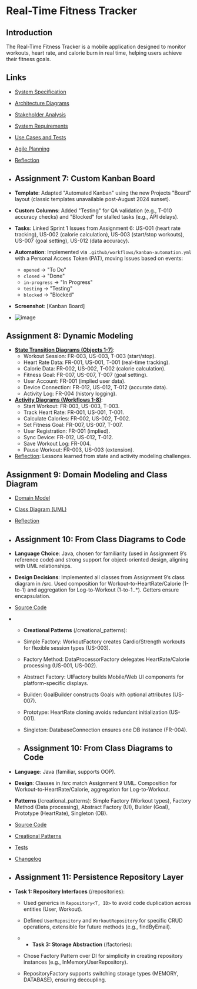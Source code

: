 # Real-Time Fitness Tracker
## Introduction
The Real-Time Fitness Tracker is a mobile application designed to monitor workouts, heart rate, and calorie burn in real time, helping users achieve their fitness goals.

## Links
- [System Specification](SPECIFICATION.md)
- [Architecture Diagrams](ARCHITECTURE.md)
- [Stakeholder Analysis](STAKEHOLDER_ANALYSIS.md)
- [System Requirements](SYSTEM_REQUIREMENTS.md)
- [Use Cases and Tests](USE_CASES_AND_TESTS.md)
- [Agile Planning](AGILE_PLANNING.md)
- [Reflection](REFLECTION.md)

- ## Assignment 7: Custom Kanban Board
- **Template**: Adapted "Automated Kanban" using the new Projects "Board" layout (classic templates unavailable post-August 2024 sunset).
- **Custom Columns**: Added "Testing" for QA validation (e.g., T-010 accuracy checks) and "Blocked" for stalled tasks (e.g., API delays).
- **Tasks**: Linked Sprint 1 Issues from Assignment 6: US-001 (heart rate tracking), US-002 (calorie calculation), US-003 (start/stop workouts), US-007 (goal setting), US-012 (data accuracy).
- **Automation**: Implemented via `.github/workflows/kanban-automation.yml` with a Personal Access Token (PAT), moving Issues based on events:
  - `opened` → "To Do"
  - `closed` → "Done"
  - `in-progress` → "In Progress"
  - `testing` → "Testing"
  - `blocked` → "Blocked"
- **Screenshot**: [Kanban Board]
- ![image](https://github.com/user-attachments/assets/a132b681-d07a-4e10-91d1-3d6c62233816)

## Assignment 8: Dynamic Modeling
- **[State Transition Diagrams (Objects 1-7)](state_transition_diagrams.md)**:
  - Workout Session: FR-003, US-003, T-003 (start/stop).
  - Heart Rate Data: FR-001, US-001, T-001 (real-time tracking).
  - Calorie Data: FR-002, US-002, T-002 (calorie calculation).
  - Fitness Goal: FR-007, US-007, T-007 (goal setting).
  - User Account: FR-001 (implied user data).
  - Device Connection: FR-012, US-012, T-012 (accurate data).
  - Activity Log: FR-004 (history logging).
- **[Activity Diagrams (Workflows 1-8)](activity_diagrams.md)**:
  - Start Workout: FR-003, US-003, T-003.
  - Track Heart Rate: FR-001, US-001, T-001.
  - Calculate Calories: FR-002, US-002, T-002.
  - Set Fitness Goal: FR-007, US-007, T-007.
  - User Registration: FR-001 (implied).
  - Sync Device: FR-012, US-012, T-012.
  - Save Workout Log: FR-004.
  - Pause Workout: FR-003, US-003 (extension).
- [Reflection](assignment8_reflection.md): Lessons learned from state and activity modeling challenges.

## Assignment 9: Domain Modeling and Class Diagram
- [Domain Model](domin_model.md)
- [Class Diagram (UML)](class_diagrams.md)
- [Reflection](assignment9_reflection.md)

- ## Assignment 10: From Class Diagrams to Code
- **Language Choice**: Java, chosen for familiarity (used in Assignment 9’s reference code) and strong support for object-oriented design, aligning with UML relationships.
- **Design Decisions**: Implemented all classes from Assignment 9’s class diagram in /src. Used composition for Workout-to-HeartRate/Calorie (1-to-1) and aggregation for Log-to-Workout (1-to-1..*). Getters ensure encapsulation.
- [Source Code](/src)

- - **Creational Patterns** (/creational_patterns):
  - Simple Factory: WorkoutFactory creates Cardio/Strength workouts for flexible session types (US-003).
  - Factory Method: DataProcessorFactory delegates HeartRate/Calorie processing (US-001, US-002).
  - Abstract Factory: UIFactory builds Mobile/Web UI components for platform-specific displays.
  - Builder: GoalBuilder constructs Goals with optional attributes (US-007).
  - Prototype: HeartRate cloning avoids redundant initialization (US-001).
  - Singleton: DatabaseConnection ensures one DB instance (FR-004).
 
  - ## Assignment 10: From Class Diagrams to Code
- **Language**: Java (familiar, supports OOP).
- **Design**: Classes in /src match Assignment 9 UML. Composition for Workout-to-HeartRate/Calorie, aggregation for Log-to-Workout.
- **Patterns** (/creational_patterns): Simple Factory (Workout types), Factory Method (Data processing), Abstract Factory (UI), Builder (Goal), Prototype (HeartRate), Singleton (DB).
- [Source Code](/src)
- [Creational Patterns](/creational_patterns)
- [Tests](/tests)
- [Changelog](CHANGELOG.md)

- ## Assignment 11: Persistence Repository Layer
- **Task 1: Repository Interfaces** (/repositories):
  - Used generics in `Repository<T, ID>` to avoid code duplication across entities (User, Workout).
  - Defined `UserRepository` and `WorkoutRepository` for specific CRUD operations, extensible for future methods (e.g., findByEmail).
 
  - - **Task 3: Storage Abstraction** (/factories):
  - Chose Factory Pattern over DI for simplicity in creating repository instances (e.g., InMemoryUserRepository).
  - RepositoryFactory supports switching storage types (MEMORY, DATABASE), ensuring decoupling.
